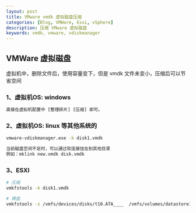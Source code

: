 ```yaml
---
layout: post
title: VMware vmdk 虚拟磁盘压缩
categories: [Blog, VMWare, Esxi, vSphere]
description: 压缩 VMware 虚拟磁盘
keywords: vmdk, vmware, vdiskmanager
---
```


## VMWare 虚拟磁盘

虚拟机中，删除文件后，使用容量变下，但是 vmdk 文件未变小，压缩后可以节省空间

### 1、虚拟机OS: windows

```txt
直接在虚拟机配置中 [整理碎片] [压缩] 即可。
```

### 2、虚拟机OS: linux 等其他系统的

```sh
vmware-vdiskmanager.exe -k disk1.vmdk

当前磁盘空间不足时，可以通过软连接挂在到其他目录
例如：mklink new.vmdk disk.vmdk
```

### 3、ESXI

```sh
# 压缩
vmkfstools -k disk1.vmdk

# 裸盘
vmkfstools -z /vmfs/devices/disks/t10.ATA____  /vmfs/volumes/datastore1/P128.vmdk
```
